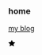 ### home
[my blog][0]

[0]: https://michaelygzhang.github.io/home


![标题](data:image/svg+xml;base64,PHN2ZyBoZWlnaHQ9IjE2IiB3aWR0aD0iMTQiIHhtbG5zPSJodHRwOi8vd3d3LnczLm9yZy8yMDAwL3N2ZyI+CiAgPHBhdGggZD0iTTE0IDZsLTQuOS0wLjY0TDcgMSA0LjkgNS4zNiAwIDZsMy42IDMuMjZMMi42NyAxNGw0LjMzLTIuMzMgNC4zMyAyLjMzTDEwLjQgOS4yNiAxNCA2eiIgLz4KPC9zdmc+Cg==)

